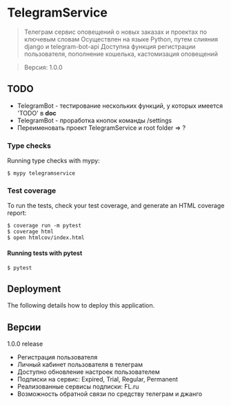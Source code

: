 # TelegramService

> Телеграм сервис оповещений о новых заказах и проектах по ключевым словам
> Осуществлен на языке Python, путем слияния django и telegram-bot-api
> Доступна функция регистрации пользователя, пополнение кошелька, кастомизация оповещений

> Версия: 1.0.0


## TODO

- TelegramBot - тестирование нескольких функций, у которых имеется 'TODO' в __doc__
- TelegramBot - проработка кнопок команды /settings
- Переименовать проект TelegramService и root folder => ?


### Type checks

Running type checks with mypy:

    $ mypy telegramservice

### Test coverage

To run the tests, check your test coverage, and generate an HTML coverage report:

    $ coverage run -m pytest
    $ coverage html
    $ open htmlcov/index.html

#### Running tests with pytest

    $ pytest

## Deployment

The following details how to deploy this application.


## Версии

1.0.0 release

- Регистрация пользователя
- Личный кабинет пользователя в телеграм
- Доступно обновление настроек пользователем
- Подписки на сервис: Expired, Trial, Regular, Permanent
- Реализованные сервисы подписки: FL.ru
- Возможность обратной связи по средству телеграм и джанго
